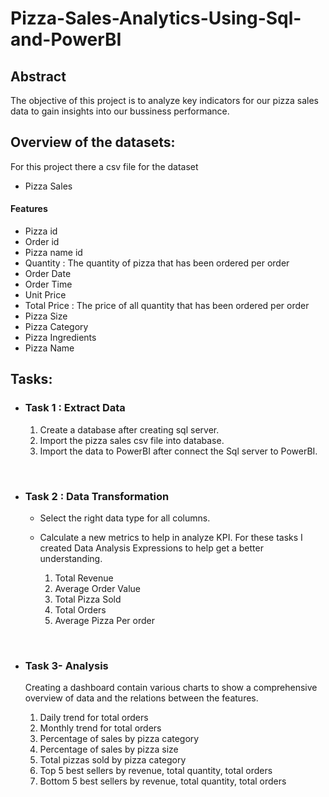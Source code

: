 # Pizza-Sales-Analytics-Using-Sql-and-PowerBI

## Abstract
The objective of this project is to analyze key indicators for our pizza sales data to gain
insights into our bussiness performance.
## Overview of the datasets:
For this project there a csv file for the dataset
  - Pizza Sales

#### Features
- Pizza id
- Order id
- Pizza name id
- Quantity : The quantity of pizza that has been ordered per order
- Order Date
- Order Time
- Unit Price 
- Total Price : The price of all quantity that has been ordered per order
- Pizza Size
- Pizza Category
- Pizza Ingredients
- Pizza Name

## Tasks:
- ### Task 1 : Extract Data<br>
        
    1. Create a database after creating sql server.
    2. Import the pizza sales csv file into database.
    3. Import the data to PowerBI after connect the Sql server to PowerBI.    
<br>

- ### Task 2 : Data Transformation

     - Select the right data type for all columns. 
     - Calculate a new metrics to help in analyze KPI. For these tasks I created Data Analysis Expressions to help get a better understanding.
  
        1. Total Revenue 
        2. Average Order Value
        3. Total Pizza Sold
        4. Total Orders
        5. Average Pizza Per order
        
    
<br>

- ### Task 3- Analysis

    Creating a dashboard contain various charts to show a comprehensive overview of data
    and the relations between the features.
  <br>
    
    1. Daily trend for total orders
    2. Monthly trend for total orders
    3. Percentage of sales by pizza category
    4. Percentage of sales by pizza size
    5. Total pizzas sold by pizza category
    6. Top 5 best sellers by revenue, total quantity, total orders
    7. Bottom 5 best sellers by revenue, total quantity, total orders
<br>
    
